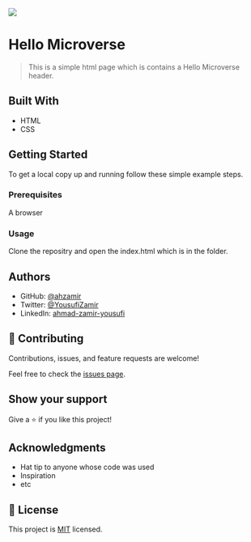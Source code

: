 ![](https://img.shields.io/badge/Microverse-blueviolet)

# Hello Microverse

> This is a  simple html page which is contains a Hello Microverse header.


## Built With

- HTML
- CSS

## Getting Started

To get a local copy up and running follow these simple example steps.

### Prerequisites

A browser

### Usage

Clone the repositry and open the index.html which is in the folder.

## Authors

- GitHub: [@ahzamir](https://github.com/ahzamir)
- Twitter: [@YousufiZamir](https://twitter.com/YousufiZamir)
- LinkedIn: [ahmad-zamir-yousufi](https://www.linkedin.com/in/ahmad-zamir-yousufi-70603317b/)


## 🤝 Contributing

Contributions, issues, and feature requests are welcome!

Feel free to check the [issues page](../../issues/).

## Show your support

Give a ⭐️ if you like this project!

## Acknowledgments

- Hat tip to anyone whose code was used
- Inspiration
- etc

## 📝 License

This project is [MIT](./MIT.md) licensed.
